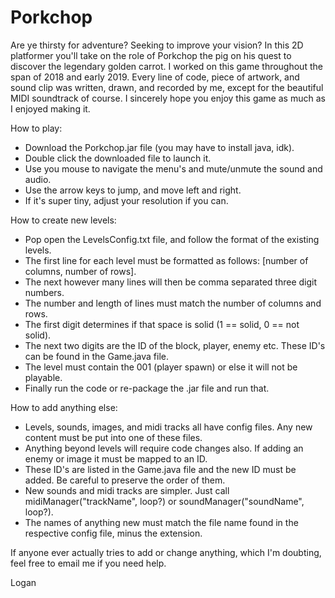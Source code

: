 # Porkchop
Are ye thirsty for adventure? Seeking to improve your vision? In this 2D platformer you'll take on the role of Porkchop the pig on his quest to discover the legendary golden carrot. I worked on this game throughout the span of 2018 and early 2019. Every line of code, piece of artwork, and sound clip was written, drawn, and recorded by me, except for the beautiful MIDI soundtrack of course. I sincerely hope you enjoy this game as much as I enjoyed making it. 

How to play:
- Download the Porkchop.jar file (you may have to install java, idk).
- Double click the downloaded file to launch it.
- Use you mouse to navigate the menu's and mute/unmute the sound and audio.
- Use the arrow keys to jump, and move left and right.
- If it's super tiny, adjust your resolution if you can.

How to create new levels:
- Pop open the LevelsConfig.txt file, and follow the format of the existing levels.
- The first line for each level must be formatted as follows: [number of columns, number of rows].
- The next however many lines will then be comma separated three digit numbers.
- The number and length of lines must match the number of columns and rows.
- The first digit determines if that space is solid (1 == solid, 0 == not solid).
- The next two digits are the ID of the block, player, enemy etc. These ID's can be found in the Game.java file.
- The level must contain the 001 (player spawn) or else it will not be playable.
- Finally run the code or re-package the .jar file and run that.

How to add anything else:
- Levels, sounds, images, and midi tracks all have config files. Any new content must be put into one of these files.
- Anything beyond levels will require code changes also. If adding an enemy or image it must be mapped to an ID.
- These ID's are listed in the Game.java file and the new ID must be added. Be careful to preserve the order of them.
- New sounds and midi tracks are simpler. Just call midiManager("trackName", loop?) or soundManager("soundName", loop?).
- The names of anything new must match the file name found in the respective config file, minus the extension.

If anyone ever actually tries to add or change anything, which I'm doubting, feel free to email me if you need help.

Logan
